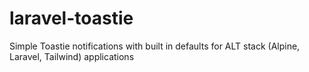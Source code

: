 # laravel-toastie

Simple Toastie notifications with built in defaults for ALT stack (Alpine, Laravel, Tailwind) applications
